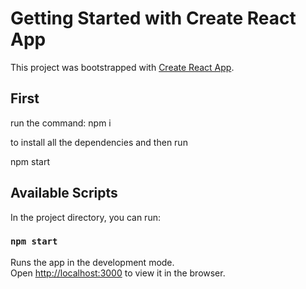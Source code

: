 # Getting Started with Create React App

This project was bootstrapped with [Create React App](https://github.com/facebook/create-react-app).

## First

run the command: npm i

to install all the dependencies and then run 

npm start

## Available Scripts

In the project directory, you can run:

### `npm start`

Runs the app in the development mode.\
Open [http://localhost:3000](http://localhost:3000) to view it in the browser.



